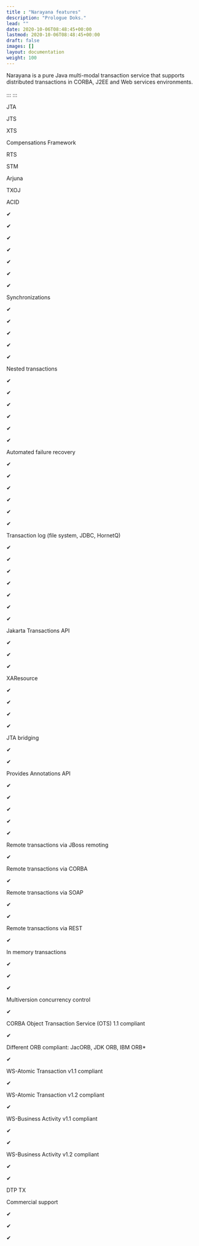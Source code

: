 ```yaml
---
title : "Narayana features"
description: "Prologue Doks."
lead: ""
date: 2020-10-06T08:48:45+00:00
lastmod: 2020-10-06T08:48:45+00:00
draft: false
images: []
layout: documentation
weight: 100
---
```

Narayana is a pure Java multi-modal transaction service that supports
distributed transactions in CORBA, J2EE and Web services environments.\
\
:::
:::

</div>

JTA

JTS

XTS

Compensations Framework

RTS

STM

Arjuna

TXOJ

ACID

✔

✔

✔

✔

✔

✔

✔

Synchronizations

✔

✔

✔

✔

✔

Nested transactions

✔

✔

✔

✔

✔

✔

Automated failure recovery

✔

✔

✔

✔

✔

✔

Transaction log (file system, JDBC, HornetQ)

✔

✔

✔

✔

✔

✔

✔

Jakarta Transactions API

✔

✔

✔

XAResource

✔

✔

✔

✔

JTA bridging

✔

✔

Provides Annotations API

✔

✔

✔

✔

✔

Remote transactions via JBoss remoting

✔

Remote transactions via CORBA

✔

Remote transactions via SOAP

✔

✔

Remote transactions via REST

✔

In memory transactions

✔

✔

✔

Multiversion concurrency control

✔

CORBA Object Transaction Service (OTS) 1.1 compliant

✔

Different ORB compliant: JacORB, JDK ORB, IBM ORB\*

✔

WS-Atomic Transaction v1.1 compliant

✔

WS-Atomic Transaction v1.2 compliant

✔

WS-Business Activity v1.1 compliant

✔

✔

WS-Business Activity v1.2 compliant

✔

✔

DTP TX

Commercial support

✔

✔

✔
